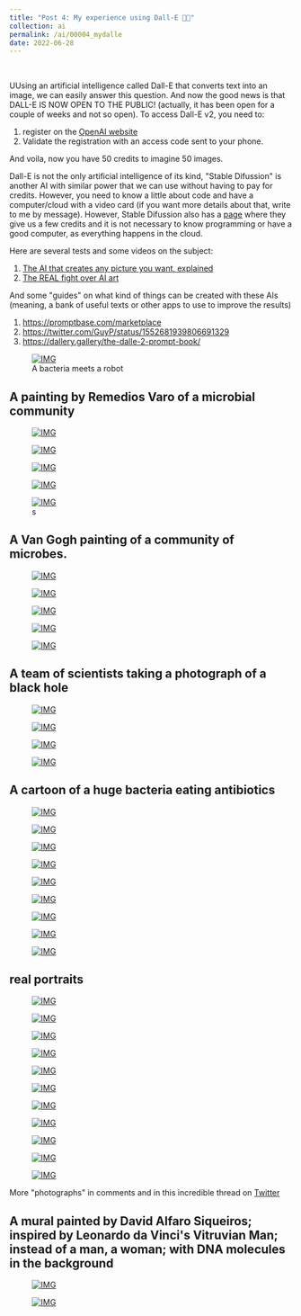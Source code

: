 ```yaml
---
title: "Post 4: My experience using Dall-E 👨‍🎨"
collection: ai
permalink: /ai/00004_mydalle
date: 2022-06-28
---
```


&nbsp;


UUsing an artificial intelligence called Dall-E that converts text into an image, we can easily answer this question. And now the good news is that DALL-E IS NOW OPEN TO THE PUBLIC! (actually, it has been open for a couple of weeks and not so open). To access Dall-E v2, you need to:
1. register on the [OpenAI website](https://openai.com/blog/dall-e-now-available-without-waitlist)
2. Validate the registration with an access code sent to your phone.

And voila, now you have 50 credits to imagine 50 images.

Dall-E is not the only artificial intelligence of its kind, "Stable Difussion" is another AI with similar power that we can use without having to pay for credits. However, you need to know a little about code and have a computer/cloud with a video card (if you want more details about that, write to me by message). However, Stable Difussion also has a [page](https://beta.dreamstudio.ai/terms-of-service) where they give us a few credits and it is not necessary to know programming or have a good computer, as everything happens in the cloud.

Here are several tests and some videos on the subject:
1. [The AI that creates any picture you want, explained](https://youtu.be/SVcsDDABEkM)
2. [The REAL fight over AI art](https://youtu.be/NiJeB2NJy1A)

And some "guides" on what kind of things can be created with these AIs (meaning, a bank of useful texts or other apps to use to improve the results)

1. <https://promptbase.com/marketplace>
3. <https://twitter.com/GuyP/status/1552681939806691329>
5. <https://dallery.gallery/the-dalle-2-prompt-book/>


<figure>
  <a href="/images/ai/00004_1.jpg">
  <img src="/images/ai/00004_1.jpg" alt = "IMG" />
    </a>
  <figcaption>A bacteria meets a robot</figcaption>
</figure>

## A painting by Remedios Varo of a microbial community

<figure>
  <a href="/images/ai/00004_2.jpg">
  <img src="/images/ai/00004_2.jpg" alt = "IMG" />
    </a>
  <figcaption></figcaption>
</figure>

<figure>
  <a href="/images/ai/00004_3.jpg">
  <img src="/images/ai/00004_3.jpg" alt = "IMG" />
    </a>
  <figcaption></figcaption>
</figure>

<figure>
  <a href="/images/ai/00004_4.jpg">
  <img src="/images/ai/00004_4.jpg" alt = "IMG" />
    </a>
  <figcaption></figcaption>
</figure>

<figure>
  <a href="/images/ai/00004_5.jpg">
  <img src="/images/ai/00004_5.jpg" alt = "IMG" />
    </a>
  <figcaption></figcaption>
</figure>

<figure>
  <a href="/images/ai/00004_6.jpg">
  <img src="/images/ai/00004_6.jpg" alt = "IMG" />
    </a>
  <figcaption>s</figcaption>
</figure>

## A Van Gogh painting of a community of microbes.

<figure>
  <a href="/images/ai/00004_7.jpg">
  <img src="/images/ai/00004_7.jpg" alt = "IMG" />
    </a>
  <figcaption></figcaption>
</figure>

<figure>
  <a href="/images/ai/00004_8.jpg">
  <img src="/images/ai/00004_8.jpg" alt = "IMG" />
    </a>
  <figcaption></figcaption>
</figure>

<figure>
  <a href="/images/ai/00004_9.jpg">
  <img src="/images/ai/00004_9.jpg" alt = "IMG" />
    </a>
  <figcaption></figcaption>
</figure>


<figure>
  <a href="/images/ai/00004_10.jpg">
  <img src="/images/ai/00004_10.jpg" alt = "IMG" />
    </a>
  <figcaption></figcaption>
</figure>

<figure>
  <a href="/images/ai/00004_11.jpg">
  <img src="/images/ai/00004_11.jpg" alt = "IMG" />
    </a>
  <figcaption></figcaption>
</figure>

## A team of scientists taking a photograph of a black hole 

<figure>
  <a href="/images/ai/00004_12.jpg">
  <img src="/images/ai/00004_12.jpg" alt = "IMG" />
    </a>
  <figcaption></figcaption>
</figure>

<figure>
  <a href="/images/ai/00004_13.jpg">
  <img src="/images/ai/00004_13.jpg" alt = "IMG" />
    </a>
  <figcaption></figcaption>
</figure>

<figure>
  <a href="/images/ai/00004_14.jpg">
  <img src="/images/ai/00004_14.jpg" alt = "IMG" />
    </a>
  <figcaption></figcaption>
</figure>

<figure>
  <a href="/images/ai/00004_15.jpg">
  <img src="/images/ai/00004_15.jpg" alt = "IMG" />
    </a>
  <figcaption></figcaption>
</figure>

## A cartoon of a huge bacteria eating antibiotics

<figure>
  <a href="/images/ai/00004_16.jpg">
  <img src="/images/ai/00004_16.jpg" alt = "IMG" />
    </a>
  <figcaption></figcaption>
</figure>

<figure>
  <a href="/images/ai/00004_17.jpg">
  <img src="/images/ai/00004_17.jpg" alt = "IMG" />
    </a>
  <figcaption></figcaption>
</figure>

<figure>
  <a href="/images/ai/00004_18.jpg">
  <img src="/images/ai/00004_18.jpg" alt = "IMG" />
    </a>
  <figcaption></figcaption>
</figure>

<figure>
  <a href="/images/ai/00004_19.jpg">
  <img src="/images/ai/00004_19.jpg" alt = "IMG" />
    </a>
  <figcaption></figcaption>
</figure>

<figure>
  <a href="/images/ai/00004_20.jpg">
  <img src="/images/ai/00004_20.jpg" alt = "IMG" />
    </a>
  <figcaption></figcaption>
</figure>

<figure>
  <a href="/images/ai/00004_21.jpg">
  <img src="/images/ai/00004_21.jpg" alt = "IMG" />
    </a>
  <figcaption></figcaption>
</figure>

<figure>
  <a href="/images/ai/00004_22.jpg">
  <img src="/images/ai/00004_22.jpg" alt = "IMG" />
    </a>
  <figcaption></figcaption>
</figure>

<figure>
  <a href="/images/ai/00004_23.jpg">
  <img src="/images/ai/00004_23.jpg" alt = "IMG" />
    </a>
  <figcaption></figcaption>
</figure>

<figure>
  <a href="/images/ai/00004_24.jpg">
  <img src="/images/ai/00004_24.jpg" alt = "IMG" />
    </a>
  <figcaption></figcaption>
</figure>

## real portraits

<figure>
  <a href="/images/ai/00004_25.jpg">
  <img src="/images/ai/00004_25.jpg" alt = "IMG" />
    </a>
  <figcaption></figcaption>
</figure>

<figure>
  <a href="/images/ai/00004_26.jpg">
  <img src="/images/ai/00004_26.jpg" alt = "IMG" />
    </a>
  <figcaption></figcaption>
</figure>

<figure>
  <a href="/images/ai/00004_27.jpg">
  <img src="/images/ai/00004_27.jpg" alt = "IMG" />
    </a>
  <figcaption></figcaption>
</figure>

<figure>
  <a href="/images/ai/00004_28.jpg">
  <img src="/images/ai/00004_28.jpg" alt = "IMG" />
    </a>
  <figcaption></figcaption>
</figure>

<figure>
  <a href="/images/ai/00004_29.jpg">
  <img src="/images/ai/00004_29.jpg" alt = "IMG" />
    </a>
  <figcaption></figcaption>
</figure>

<figure>
  <a href="/images/ai/00004_30.jpg">
  <img src="/images/ai/00004_30.jpg" alt = "IMG" />
    </a>
  <figcaption></figcaption>
</figure>

<figure>
  <a href="/images/ai/00004_31.jpg">
  <img src="/images/ai/00004_31.jpg" alt = "IMG" />
    </a>
  <figcaption></figcaption>
</figure>

<figure>
  <a href="/images/ai/00004_32.jpg">
  <img src="/images/ai/00004_32.jpg" alt = "IMG" />
    </a>
  <figcaption></figcaption>
</figure>

<figure>
  <a href="/images/ai/00004_33.jpg">
  <img src="/images/ai/00004_33.jpg" alt = "IMG" />
    </a>
  <figcaption></figcaption>
</figure>

<figure>
  <a href="/images/ai/00004_34.jpg">
  <img src="/images/ai/00004_34.jpg" alt = "IMG" />
    </a>
  <figcaption></figcaption>
</figure>

<figure>
  <a href="/images/ai/00004_35.jpg">
  <img src="/images/ai/00004_35.jpg" alt = "IMG" />
    </a>
  <figcaption></figcaption>
</figure>

More "photographs" in comments and in this incredible thread on [Twitter](https://twitter.com/triplux/status/1542529379485396995?)

## A mural painted by David Alfaro Siqueiros; inspired by Leonardo da Vinci's Vitruvian Man; instead of a man, a woman; with DNA molecules in the background

<figure>
  <a href="/images/ai/00004_36.jpg">
  <img src="/images/ai/00004_36.jpg" alt = "IMG" />
    </a>
  <figcaption></figcaption>
</figure>

<figure>
  <a href="/images/ai/00004_37.jpg">
  <img src="/images/ai/00004_37.jpg" alt = "IMG" />
    </a>
  <figcaption></figcaption>
</figure>
